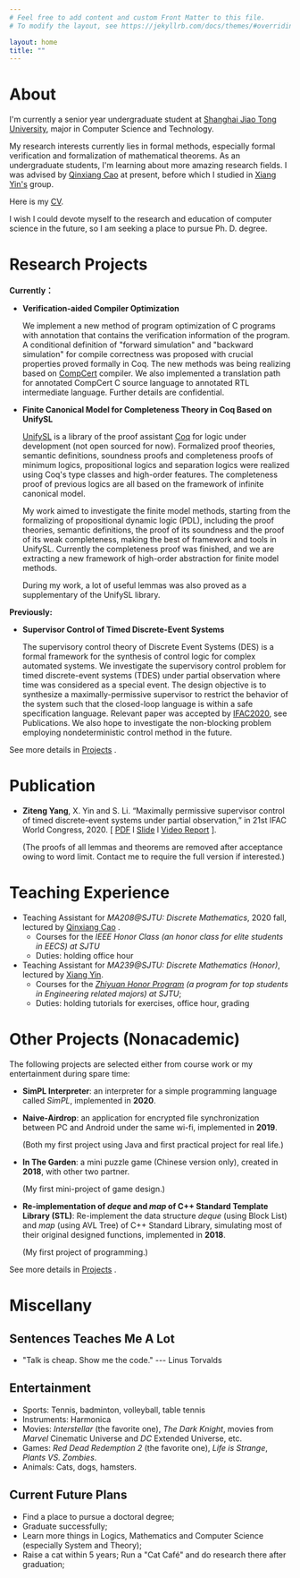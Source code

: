 ```yaml
---
# Feel free to add content and custom Front Matter to this file.
# To modify the layout, see https://jekyllrb.com/docs/themes/#overriding-theme-defaults

layout: home
title: ""
---
```


# **About**

I'm currently a senior year undergraduate student at [Shanghai Jiao Tong University](https://www.sjtu.edu.cn/), major in Computer Science and Technology. 

My research interests currently lies in formal methods, especially formal verification  and formalization of mathematical theorems. As an undergraduate students, I'm learning about more amazing research fields. I was advised by [Qinxiang Cao](http://jhc.sjtu.edu.cn/people/members/qinxiang-cao.html) at present, before which I studied in [Xiang Yin's](http://xiangyin.sjtu.edu.cn/) group.

Here is my [CV](./cv/CV_ZitengYang_EN.pdf).

I wish I could devote myself to the research and education of computer science in the future, so I am seeking a place to pursue Ph. D. degree.



# **Research Projects**

**Currently：**

- **Verification-aided Compiler Optimization**

  We implement a new method of program optimization of C programs with annotation that contains the verification information of the program.  A conditional definition of "forward simulation" and "backward simulation"  for compile correctness was proposed with crucial properties proved formally in Coq. The new methods was being realizing based on [CompCert](http://compcert.inria.fr/) compiler. We also implemented a translation path for annotated CompCert C source language to annotated RTL intermediate language. Further details are confidential.

- **Finite Canonical Model for Completeness Theory in Coq Based on UnifySL**

  [UnifySL](https://github.com/QinxiangCao/UnifySL) is a library of the proof assistant [Coq](https://coq.inria.fr/) for logic under development (not open sourced for now). Formalized proof theories, semantic definitions, soundness proofs and completeness proofs of minimum logics, propositional logics and separation logics were realized using Coq's type classes and high-order features. The completeness proof of previous logics are all based on the framework of infinite canonical model.

  My work aimed to investigate the finite model methods, starting from the formalizing of propositional dynamic logic (PDL), including the proof theories, semantic definitions, the proof of its soundness and  the proof of its weak completeness, making the best of framework and tools in UnifySL. Currently the completeness proof was finished, and we are extracting a new framework of high-order abstraction for finite model methods. 

  During my work, a lot of useful lemmas was also proved as a supplementary of the UnifySL library. 



**Previously:**

- **Supervisor Control of Timed Discrete-Event Systems**

  The supervisory control theory of Discrete Event Systems (DES) is a formal framework for the synthesis of control logic for complex automated systems. We investigate the supervisory control problem for timed discrete-event systems (TDES) under partial observation where time was considered as a special event. The design objective is to synthesize a maximally-permissive supervisor to restrict the behavior of the system such that the closed-loop language is within a safe specification language. Relevant paper was accepted by [IFAC2020](https://www.ifac2020.org/),  see Publications.
  We also hope to investigate the non-blocking problem employing nondeterministic control method in the future.

  

See more details in [Projects](/project/) .



# **Publication**

- **Ziteng Yang**, X. Yin and S. Li. “Maximally permissive supervisor control of timed discrete-event systems under partial observation,” in 21st IFAC World Congress, 2020.  [ [PDF](./papers/IFAC2020/IFAC2020-Final.pdf)  l  [Slide](./papers/IFAC2020/IFAC2020-Slides.pdf) l  [Video Report](./papers/IFAC2020/IFAC2020-Video.mp4) ]. 

  (The proofs of all lemmas and theorems are removed after acceptance owing to word limit. Contact me to require the full version if interested.)



# **Teaching Experience**

- Teaching Assistant  for *MA208@SJTU: Discrete Mathematics*, 2020 fall, lectured by [Qinxiang Cao](http://jhc.sjtu.edu.cn/people/members/qinxiang-cao.html) .
  - Courses for the *IEEE Honor Class (an honor class for elite students in EECS) at SJTU* 
  - Duties: holding office hour
- Teaching Assistant for  *MA239@SJTU: Discrete Mathematics (Honor)*, lectured by [Xiang Yin](http://xiangyin.sjtu.edu.cn/).
  - Courses for the  *[Zhiyuan Honor Program](https://zhiyuan.sjtu.edu.cn/html/zhiyuan/index.php) (a program for top students in Engineering related majors) at SJTU*;
  - Duties: holding tutorials for exercises, office hour, grading





# **Other Projects** (Nonacademic)

The following projects are selected either from course work or my entertainment during spare time:

- **SimPL Interpreter**: an interpreter for a simple programming language called *SimPL*, implemented in **2020**.

- **Naive-Airdrop**: an application for encrypted file synchronization between PC and Android under the same wi-fi, implemented in **2019**.  

  (Both my first project using Java and first practical project for real life.)

- **In The Garden**: a mini puzzle game (Chinese version only), created in **2018**, with other two partner. 

  (My first mini-project of game design.)

- **Re-implementation of *deque* and *map* of  C++ Standard Template Library (STL)**: Re-implement the data structure *deque* (using Block List) and *map* (using AVL Tree) of C++ Standard Library, simulating most of their original designed functions, implemented in **2018**. 

  (My first project of programming.)



See more details in [Projects](/project/) .



# **Miscellany**

## Sentences Teaches Me A Lot

- "Talk is cheap. Show me the code." --- Linus Torvalds



## Entertainment

- Sports:  Tennis, badminton, volleyball, table tennis
- Instruments: Harmonica
- Movies: *Interstellar* (the favorite one), *The Dark Knight*,  movies from *Marvel* Cinematic Universe and *DC* Extended Universe, etc.
- Games: *Red Dead Redemption 2* (the favorite one), *Life is Strange*, *Plants VS. Zombies*.
- Animals: Cats, dogs, hamsters.



## Current Future Plans

- Find a place to pursue a doctoral degree;
- Graduate successfully;
- Learn more things in Logics, Mathematics and Computer Science (especially System and Theory);
- Raise a cat within 5 years; Run a "Cat Café"  and do research there after graduation;

